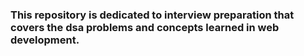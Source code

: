 ### This repository is dedicated to interview preparation that covers the dsa problems and concepts learned in web development.